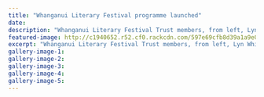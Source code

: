 ```yaml
---
title: "Whanganui Literary Festival programme launched"
date: 
description: "Whanganui Literary Festival Trust members, from left, Lyn White, Gillian Tasker and WHS teacher Mary-Ann Ewing at the launch..."
featured-image: http://c1940652.r52.cf0.rackcdn.com/597e69cfb8d39a1a9e000d3a/Mary-Ann-Ewing-31-July-chron.jpg
excerpt: "Whanganui Literary Festival Trust members, from left, Lyn White, Gillian Tasker and Whanganui High School teacher Mary-Ann Ewing at the launch of the Whanganui Literary Festival."
gallery-image-1: 
gallery-image-2: 
gallery-image-3: 
gallery-image-4: 
gallery-image-5: 
---
```

